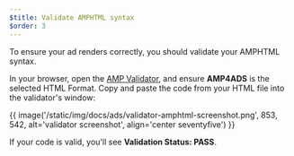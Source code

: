 ```yaml
---
$title: Validate AMPHTML syntax
$order: 3
---
```


To ensure your ad renders correctly, you should validate your AMPHTML syntax.

In your browser, open the [AMP Validator](https://validator.ampproject.org/#htmlFormat=AMP4ADS), and ensure **AMP4ADS** is the selected HTML Format. Copy and paste the code from your HTML file into the validator's window:

{{ image('/static/img/docs/ads/validator-amphtml-screenshot.png', 853, 542, alt='validator screenshot', align='center seventyfive') }}

If your code is valid, you'll see **Validation Status: <span class="success-text">PASS</span>**.
